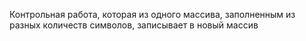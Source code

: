 Контрольная работа, которая из одного массива, заполненным из разных количеств символов, записывает в новый массив  
